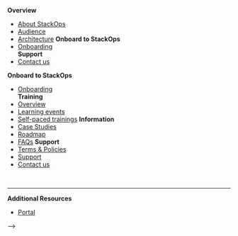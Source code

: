 **Overview**
  - [About StackOps](overview)
  - [Audience](audience)
  - [Architecture](architecture)
**Onboard to StackOps**  
  - [Onboarding](onboarding)  
**Support**
  - [Contact us](contact-us) 

<!--

**Overview**
   
  - [Technologies](technologies)
  - [Subscription](subscription) <!-- this will be available when TB starts supporting StackOps -->
**Onboard to StackOps**  
  - [Onboarding](onboarding)  
**Training**
  - [Overview](training)
  - [Learning events](learning-events)
  - [Self-paced trainings](self-paced-trainings)
**Information**
  - [Case Studies](case-studies)
  - [Roadmap](roadmap)
  - [FAQs](faqs)
**Support**
  - [Terms & Policies](terms-and-policies)
  - [Support](support)
  - [Contact us](contact-us) 

&nbsp;

---
**Additional Resources**
  - [Portal](./portal/portal-overview) 

  
-->  
